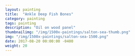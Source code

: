 ```yaml
---
layout: painting
title:  "Ankle Deep Fish Bones"
category: painting
tags: painting
description: "Oil on wood panel"
thumbnailimg: "/img/1500x-paintings/salton-sea-thumb.png"
img: "/img/1500x-paintings/salton-sea-1500.png"
date: 2017-08-20 00:00:00 -0400
weight: 20
---
```

